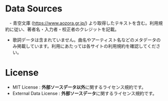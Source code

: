 # Data Sources
　- 青空文庫 (https://www.aozora.gr.jp/) より取得したテキストを含む。利用規約に従い、著者名・入力者・校正者のクレジットを記載。
  - 歌詞データは含まれていません。曲名やアーティスト名などのメタデータのみ掲載しています。利用にあたっては各サイトの利用規約を確認してください。
# License
  - MIT License : **外部ソースデータ以外**に関するライセンス規約です。
  - External Data License : **外部ソースデータ**に関するライセンス規約です。

